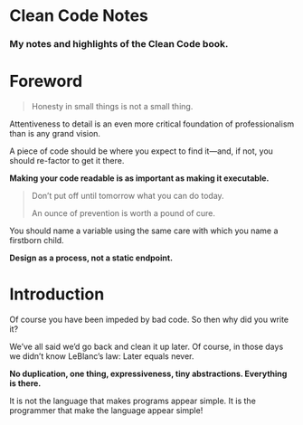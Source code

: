 # Clean Code Notes
### My notes and highlights of the Clean Code book.

# Foreword

> Honesty in small things is not a small thing.

 Attentiveness to detail is an even more critical foundation of professionalism than is any grand vision.
 
 A piece of code should be where you expect to find it—and, if not, you should re-factor to get it there.

**Making your code readable is as important as making it executable.**

> Don’t put off until tomorrow what you can do today.
>
> An ounce of prevention is worth a pound of cure.


 You should name a variable using the same care with which you name a firstborn child.

 **Design as a process, not a static endpoint.**

 # Introduction
  Of course you have been impeded by bad code. So then why did you write it?
 
  We’ve all said we’d go back and clean it up later. Of course, in those days we didn’t know LeBlanc’s law: Later equals never.

  **No duplication, one thing, expressiveness, tiny abstractions. Everything is there.**
  
  It is not the language that makes programs appear simple. It is the programmer that make the language appear simple!
